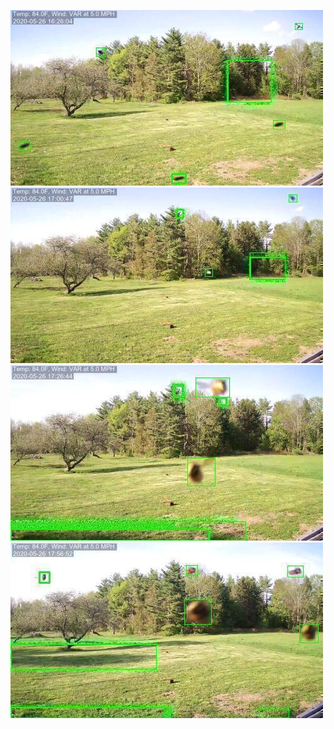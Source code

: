 ![20200526-162501-165506](in/20200526/20200526-162501-165506_0_.jpg)
![20200526-165511-172516](in/20200526/20200526-165511-172516_0_.jpg)
![20200526-172521-175526](in/20200526/20200526-172521-175526_0_.jpg)
![20200526-175531-182536](in/20200526/20200526-175531-182536_0_.jpg)
